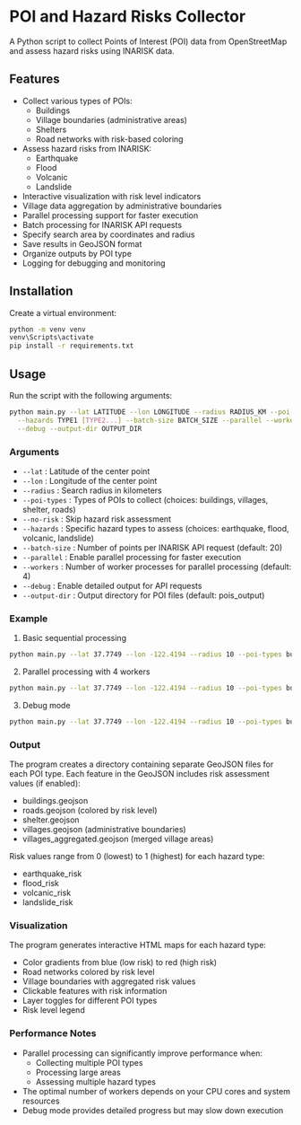 # POI and Hazard Risks Collector

A Python script to collect Points of Interest (POI) data from OpenStreetMap and assess hazard risks using INARISK data.

## Features

- Collect various types of POIs:
  - Buildings
  - Village boundaries (administrative areas)
  - Shelters
  - Road networks with risk-based coloring
- Assess hazard risks from INARISK:
  - Earthquake
  - Flood
  - Volcanic
  - Landslide
- Interactive visualization with risk level indicators
- Village data aggregation by administrative boundaries
- Parallel processing support for faster execution
- Batch processing for INARISK API requests
- Specify search area by coordinates and radius
- Save results in GeoJSON format
- Organize outputs by POI type
- Logging for debugging and monitoring

## Installation
Create a virtual environment:
```bash
python -m venv venv
venv\Scripts\activate
pip install -r requirements.txt
```

## Usage
Run the script with the following arguments:
```bash
python main.py --lat LATITUDE --lon LONGITUDE --radius RADIUS_KM --poi-types TYPE1 [TYPE2 ...] \
  --hazards TYPE1 [TYPE2...] --batch-size BATCH_SIZE --parallel --workers WORKERS \
  --debug --output-dir OUTPUT_DIR
```
### Arguments
- `--lat` : Latitude of the center point
- `--lon` : Longitude of the center point
- `--radius` : Search radius in kilometers
- `--poi-types` : Types of POIs to collect (choices: buildings, villages, shelter, roads)
- `--no-risk` : Skip hazard risk assessment
- `--hazards` : Specific hazard types to assess (choices: earthquake, flood, volcanic, landslide)
- `--batch-size` : Number of points per INARISK API request (default: 20)
- `--parallel` : Enable parallel processing for faster execution
- `--workers` : Number of worker processes for parallel processing (default: 4)
- `--debug` : Enable detailed output for API requests
- `--output-dir` : Output directory for POI files (default: pois_output)

### Example
1. Basic sequential processing
```bash
python main.py --lat 37.7749 --lon -122.4194 --radius 10 --poi-types buildings villages --hazards earthquake flood --output-dir my_pois
```
2. Parallel processing with 4 workers
```bash
python main.py --lat 37.7749 --lon -122.4194 --radius 10 --poi-types buildings villages --hazards earthquake flood --batch-size 10 --parallel --workers 4 --output-dir my_pois
```
3. Debug mode
```bash
python main.py --lat 37.7749 --lon -122.4194 --radius 10 --poi-types buildings villages --hazards earthquake flood --batch-size 10 --debug --output-dir my_pois
```
### Output
The program creates a directory containing separate GeoJSON files for each POI type. Each feature in the GeoJSON includes risk assessment values (if enabled):
- buildings.geojson
- roads.geojson (colored by risk level)
- shelter.geojson
- villages.geojson (administrative boundaries)
- villages_aggregated.geojson (merged village areas)

Risk values range from 0 (lowest) to 1 (highest) for each hazard type:
- earthquake_risk
- flood_risk
- volcanic_risk
- landslide_risk

### Visualization
The program generates interactive HTML maps for each hazard type:
- Color gradients from blue (low risk) to red (high risk)
- Road networks colored by risk level
- Village boundaries with aggregated risk values
- Clickable features with risk information
- Layer toggles for different POI types
- Risk level legend

### Performance Notes
- Parallel processing can significantly improve performance when:
  - Collecting multiple POI types
  - Processing large areas
  - Assessing multiple hazard types
- The optimal number of workers depends on your CPU cores and system resources
- Debug mode provides detailed progress but may slow down execution